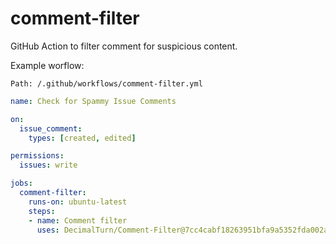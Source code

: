 # comment-filter
GitHub Action to filter comment for suspicious content.

Example worflow:

`Path: /.github/workflows/comment-filter.yml`

```yaml
name: Check for Spammy Issue Comments

on:
  issue_comment:
    types: [created, edited]

permissions:
  issues: write

jobs:
  comment-filter:
    runs-on: ubuntu-latest
    steps:
    - name: Comment filter
      uses: DecimalTurn/Comment-Filter@7cc4cabf18263951bfa9a5352fda002a090bd3f9 #v0.1.0
```

